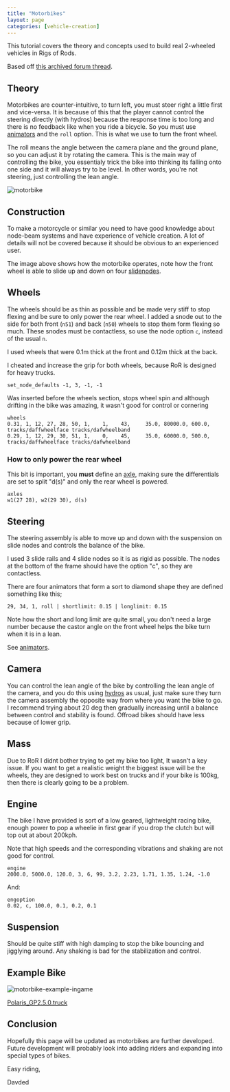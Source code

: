 ```yaml
---
title: "Motorbikes"
layout: page
categories: [vehicle-creation]
---
```




This tutorial covers the theory and concepts used to build real 2-wheeled vehicles in Rigs of Rods.

Based off [this archived forum thread](http://archives.rigsofrods.net/old-forum/forums/120-Mod-tech/95634/page-0001.html).

## Theory

Motorbikes are counter-intuitive, to turn left, you must steer right a little first and vice-versa. It is because of this that the player cannot control the steering directly (with hydros) because the response time is too long and there is no feedback like when you ride a bicycle. So you must use [animators](/vehicle-creation/fileformat-truck#animators) and the `roll` option. This is what we use to turn the front wheel.

The roll means the angle between the camera plane and the ground plane, so you can adjust it by rotating the camera. This is the main way of controlling the bike, you essentialy trick the bike into thinking its falling onto one side and it will always try to be level. In other words, you're not steering, just controlling the lean angle.

![motorbike](/images/motorbike-scheme.png)

## Construction
To make a motorcycle or similar you need to have good knowledge about node-beam systems and have experience of vehicle creation. A lot of details will not be covered because it should be obvious to an experienced user.

The image above shows how the motorbike operates, note how the front wheel is able to slide up and down on four [slidenodes](/vehicle-creation/fileformat-truck#slide-nodes).


## Wheels
The wheels should be as thin as possible and be made very stiff to stop flexing and be sure to only power the rear wheel. I added a snode out to the side for both front (`n51`) and back (`n50`) wheels to stop them form flexing so much. These snodes must be contactless, so use the node option `c`, instead of the usual `n`.

I used wheels that were 0.1m thick at the front and 0.12m thick at the back.

I cheated and increase the grip for both wheels, because RoR is designed for heavy trucks.

```
set_node_defaults -1, 3, -1, -1
```

Was inserted before the wheels section, stops wheel spin and although drifting in the bike was amazing, it wasn't good for control or cornering

```
wheels
0.31, 1, 12, 27, 28, 50, 1,    1,	 43, 	 35.0, 80000.0, 600.0, tracks/daffwheelface tracks/dafwheelband
0.29, 1, 12, 29, 30, 51, 1,    0,	 45, 	 35.0, 60000.0, 500.0, tracks/daffwheelface tracks/dafwheelband
```


### How to only power the rear wheel

This bit is important, you **must** define an [axle](/vehicle-creation/fileformat-truck#axles),
making sure the differentials are set to split "d(s)" and only the rear wheel is powered.
```
axles
w1(27 28), w2(29 30), d(s)
```


## Steering

The steering assembly is able to move up and down with the suspension on slide nodes and controls the balance of the bike.

I used 3 slide rails and 4 slide nodes so it is as rigid as possible. The nodes at the bottom of the frame should have the option "c", so they are contactless.

There are four animators that form a sort to diamond shape they are defined something like this;
```
29, 34, 1, roll | shortlimit: 0.15 | longlimit: 0.15
```

Note how the short and long limit are quite small, you don't need a large number because the castor angle on the front wheel helps the bike turn when it is in a lean.

See [animators](/vehicle-creation/fileformat-truck#animators).

## Camera

You can control the lean angle of the bike by controlling the lean angle of the camera, and you do this using [hydros](/vehicle-creation/fileformat-truck#hydros) as usual, just make sure they turn the camera assembly the opposite way from where you want the bike to go. I recommend trying about 20 deg then gradually increasing until a balance between control and stability is found. Offroad bikes should have less because of lower grip.

## Mass

Due to RoR I didnt bother trying to get my bike too light, It wasn't a key issue.
If you want to get a realistic weight the biggest issue will be the wheels,
they are designed to work best on trucks and if your bike is 100kg, then there is clearly going to be a problem.

## Engine

The bike I have provided is sort of a low geared, lightweight racing bike, enough power to pop a wheelie in first gear if you drop the clutch but will top out at about 200kph.

Note that high speeds and the corresponding vibrations and shaking are not good for control.

```
engine
2000.0, 5000.0, 120.0, 3, 6, 99, 3.2, 2.23, 1.71, 1.35, 1.24, -1.0
```

And:
```
engoption
0.02, c, 100.0, 0.1, 0.2, 0.1
```

## Suspension

Should be quite stiff with high damping to stop the bike bouncing and jigglying around. Any shaking is bad for the stabilization and control.

## Example Bike

![motorbike-example-ingame](/images/motorbike-example-ingame.png)

[Polaris_GP2.5.0.truck](/download/Polaris_GP2.5.0.truck)


## Conclusion

Hopefully this page will be updated as motorbikes are further developed.
Future development will probably look into adding riders and expanding into special types of bikes.

Easy riding,

Davded
